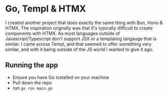 # Go, Templ & HTMX

I created another project that does exactly the same thing with Bun, Hono & HTMX. The inspiration orignally was that it's typically difficult to create components with HTMX. 
As most languages outside of Javascript/Typescript don't support JSX or a templating langauge that is similar. I came across Templ, and that seemed to offer something very similar, and 
with it being outside of the JS world I wanted to give it ago. 

## Running the app
- Ensure you have Go installed on your machine
- Pull down the repo 
- run `go run main.go`

